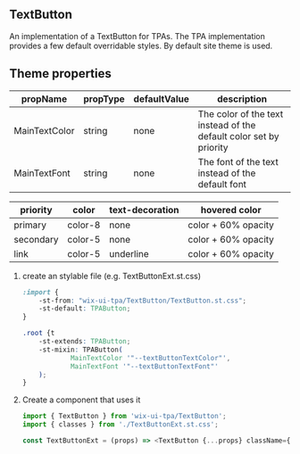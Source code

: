 ## TextButton
An implementation of a TextButton for TPAs.
The TPA implementation provides a few default overridable styles. By default site theme is used.

## Theme properties

| propName   | propType | defaultValue | description |
|------------|----------|--------------|-------------|
| MainTextColor  | string   | none | The color of the text instead of the default color set by priority |
| MainTextFont  | string   | none | The font of the text instead of the default font |


| priority   | color | text-decoration | hovered color |
|------------|----------|--------------|-------------|
| primary | color-8 | none | color + 60% opacity |
| secondary  | color-5 | none  | color + 60% opacity |
| link  | color-5 | underline  | color + 60% opacity |

1. create an stylable file (e.g. TextButtonExt.st.css)
    ``` css
    :import {
        -st-from: "wix-ui-tpa/TextButton/TextButton.st.css";
        -st-default: TPAButton;
    }
    
    .root {t
        -st-extends: TPAButton;
        -st-mixin: TPAButton(
                MainTextColor '"--textButtonTextColor"',
                MainTextFont '"--textButtonTextFont"'
        );
    }

    ```

2. Create a component that uses it
    ``` javascript
    import { TextButton } from 'wix-ui-tpa/TextButton';
    import { classes } from './TextButtonExt.st.css';

    const TextButtonExt = (props) => <TextButton {...props} className={classes.root} />;
    ```
